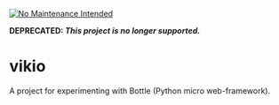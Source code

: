 [![No Maintenance Intended](http://unmaintained.tech/badge.svg)](http://unmaintained.tech/)

**DEPRECATED: _This project is no longer supported._**

# vikio

A project for experimenting with Bottle (Python micro web-framework).
